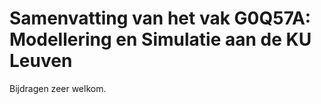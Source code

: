 # Samenvatting van het vak G0Q57A: Modellering en Simulatie aan de KU Leuven

Bijdragen zeer welkom.